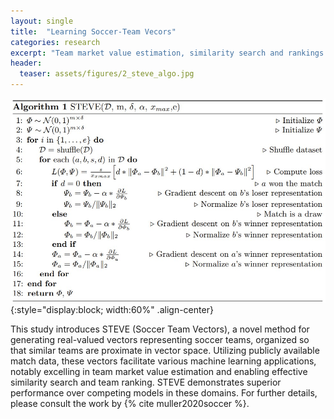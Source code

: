 ```yaml
---
layout: single
title:  "Learning Soccer-Team Vecors"
categories: research 
excerpt: "Team market value estimation, similarity search and rankings."
header:
  teaser: assets/figures/2_steve_algo.jpg
---
```

![STEVE Algorithm](\assets\figures\2_steve_algo.jpg){:style="display:block; width:60%" .align-center}

This study introduces STEVE (Soccer Team Vectors), a novel method for generating real-valued vectors representing soccer teams, organized so that similar teams are proximate in vector space. Utilizing publicly available match data, these vectors facilitate various machine learning applications, notably excelling in team market value estimation and enabling effective similarity search and team ranking. STEVE demonstrates superior performance over competing models in these domains. For further details, please consult the work by {% cite muller2020soccer %}.
